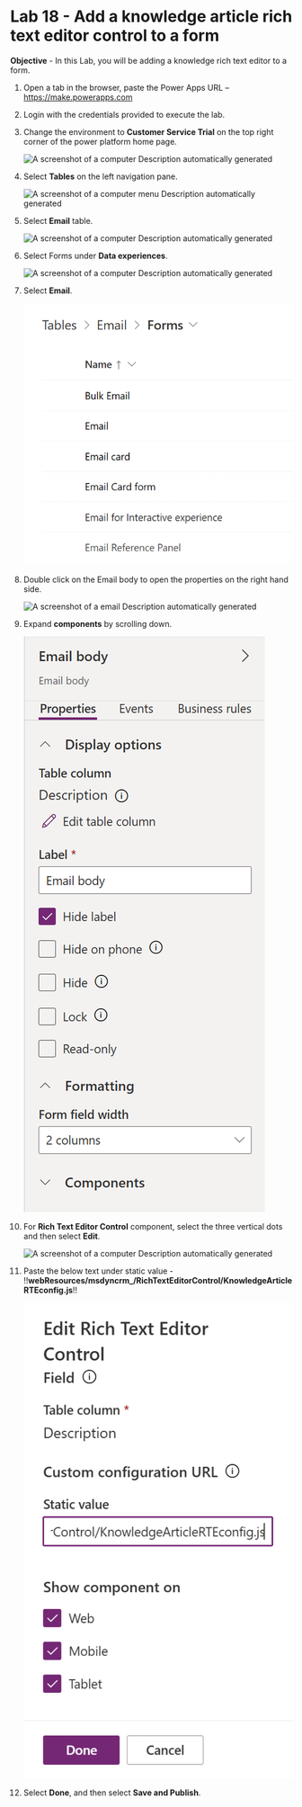 # Lab 18 - Add a knowledge article rich text editor control to a form

**Objective** - In this Lab, you will be adding a knowledge rich text editor to a form.

1.  Open a tab in the browser, paste the Power Apps URL –
    <https://make.powerapps.com>

2.  Login with the credentials provided to execute the lab.

3.  Change the environment to **Customer Service Trial** on the top
    right corner of the power platform home page.

    ![A screenshot of a computer Description automatically
generated](./media/media20/image1.png)

4.  Select **Tables** on the left navigation pane.

    ![A screenshot of a computer menu Description automatically
generated](./media/media20/image2.png)

5.  Select **Email** table.

    ![A screenshot of a computer Description automatically
generated](./media/media20/image3.png)

6.  Select Forms under **Data experiences**.

    ![A screenshot of a computer Description automatically
generated](./media/media20/image4.png)

7.  Select **Email**.

    ![](./media/media20/image5.png)

8.  Double click on the Email body to open the properties on the right
    hand side.

    ![A screenshot of a email Description automatically
generated](./media/media20/image6.png)

9.  Expand **components** by scrolling down.

    ![A screenshot of a computer Description automatically generated](./media/media20/image7.png)

10. For **Rich Text Editor Control** component, select the three
    vertical dots and then select **Edit**.

    ![A screenshot of a computer Description automatically
generated](./media/media20/image8.png)

11. Paste the below text under static value -
    !!**webResources/msdyncrm\_/RichTextEditorControl/KnowledgeArticleRTEconfig.js**!!

    ![](./media/media20/image9.png)

12. Select **Done**, and then select **Save and Publish**.
